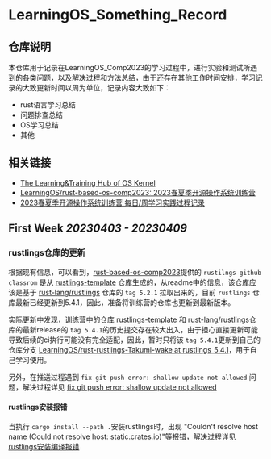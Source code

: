 # LearningOS_Something_Record

## 仓库说明

本仓库用于记录在LearningOS_Comp2023的学习过程中，进行实验和测试所遇到的各类问题，以及解决过程和方法总结，由于还存在其他工作时间安排，学习记录的大致更新时间以周为单位，记录内容大致如下：

- rust语言学习总结
- 问题排查总结
- OS学习总结
- 其他

## 相关链接

- [The Learning&amp;Training Hub of OS Kernel](https://github.com/LearningOS)
- [LearningOS/rust-based-os-comp2023: 2023春夏季开源操作系统训练营](https://github.com/LearningOS/rust-based-os-comp2023)
- [2023春夏季开源操作系统训练营 每日/周学习实践过程记录](https://github.com/LearningOS/rust-based-os-comp2023/discussions/170)

## First Week *20230403 - 20230409*

### rustlings仓库的更新

根据现有信息，可以看到，[rust-based-os-comp2023](https://github.com/LearningOS/rust-based-os-comp2023)提供的 `rustilngs github classrom` 是从 [rustlings-template](https://github.com/LearningOS/rustlings-template) 仓库生成的，从readme中的信息，该仓库应该是基于 [rust-lang/rustlings](https://github.com/rust-lang/rustlings) 仓库的 `tag 5.2.1` 拉取出来的，目前 `rustlings` 仓库最新已经更新到5.4.1，因此，准备将训练营的仓库也更新到最新版本。

实际更新中发现，训练营中的仓库 [rustlings-template](https://github.com/LearningOS/rustlings-template) 和 [rust-lang/rustlings](https://github.com/rust-lang/rustlings)仓库的最新release的 `tag 5.4.1`的历史提交存在较大出入，由于担心直接更新可能导致后续的ci执行可能没有完全适配，因此，暂时只将该 `tag 5.4.1`更新到自己的仓库分支 [LearningOS/rust-rustlings-Takumi-wake at rustlings_5.4.1](https://github.com/LearningOS/rust-rustlings-Takumi-wake/tree/rustlings_5.4.1)，用于自己学习使用。

另外，在推送过程遇到 `fix git push error: shallow update not allowed` 问题，解决过程详见 [fix git push error: shallow update not allowed](./notedoc/fix_git_push_error_shallow_update_not_allowed.md)


#### rustlings安装报错

当执行 `cargo install --path .`安装rustlings时，出现 "Couldn't resolve host name (Could not resolve host: static.crates.io)"等报错，解决过程详见 [rustlings安装编译报错](notedoc/rustlings安装编译报错.md)
